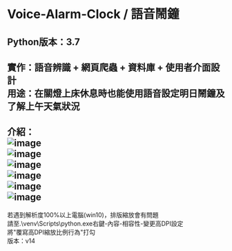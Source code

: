 # Voice-Alarm-Clock / 語音鬧鐘   
Python版本：3.7  
---
實作：語音辨識 + 網頁爬蟲 + 資料庫  + 使用者介面設計  
用途：在關燈上床休息時也能使用語音設定明日鬧鐘及了解上午天氣狀況
---
介紹：  
![image](https://github.com/leon8731/Voice-Alarm-Clock-master/blob/main/%E7%A4%BA%E6%84%8F%E5%9C%96/1%20(1).jpg)  
![image](https://github.com/leon8731/Voice-Alarm-Clock-master/blob/main/%E7%A4%BA%E6%84%8F%E5%9C%96/1%20(2).jpg)  
![image](https://github.com/leon8731/Voice-Alarm-Clock-master/blob/main/%E7%A4%BA%E6%84%8F%E5%9C%96/1%20(3).jpg)  
![image](https://github.com/leon8731/Voice-Alarm-Clock-master/blob/main/%E7%A4%BA%E6%84%8F%E5%9C%96/1%20(4).jpg)  
![image](https://github.com/leon8731/Voice-Alarm-Clock-master/blob/main/%E7%A4%BA%E6%84%8F%E5%9C%96/1%20(5).jpg)  
![image](https://github.com/leon8731/Voice-Alarm-Clock-master/blob/main/%E7%A4%BA%E6%84%8F%E5%9C%96/1%20(6).jpg)   
---
若遇到解析度100%以上電腦(win10)，排版縮放會有問題  
請至.\venv\Scripts\python.exe右鍵-內容-相容性-變更高DPI設定  
將"覆寫高DPI縮放比例行為"打勾  
版本：v14  


